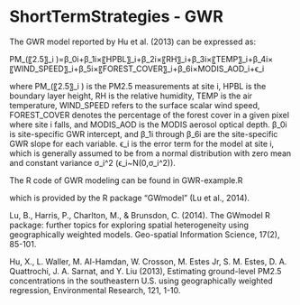 # ShortTermStrategies - GWR
The GWR model reported by Hu et al. (2013) can be expressed as: 

PM_(〖2.5〗_i )=β_0i+β_1i×〖HPBL〗_i+β_2i×〖RH〗_i+β_3i×〖TEMP〗_i+β_4i×〖WIND_SPEED〗_i+β_5i×〖FOREST_COVER〗_i+β_6i×MODIS_AOD_i+ϵ_i

where PM_(〖2.5〗_i ) is the PM2.5 measurements at site i, HPBL is the boundary layer height, RH is the relative humidity, TEMP is the air temperature, WIND_SPEED refers to the surface scalar wind speed, FOREST_COVER denotes the percentage of the forest cover in a given pixel where site i falls, and MODIS_AOD is the MODIS aerosol optical depth. β_0i is site-specific GWR intercept, and β_1i through β_6i are the site-specific GWR slope for each variable. ϵ_i is the error term for the model at site i, which is generally assumed to be from a normal distribution with zero mean and constant variance σ_i^2 (ϵ_i~N(0,σ_i^2)).

The R code of GWR modeling can be found in GWR-example.R

which is provided by the R package “GWmodel” (Lu et al., 2014).

Lu, B., Harris, P., Charlton, M., & Brunsdon, C. (2014). The GWmodel R package: further topics for exploring spatial heterogeneity using geographically weighted models. Geo-spatial Information Science, 17(2), 85-101.

Hu, X., L. Waller, M. Al-Hamdan, W. Crosson, M. Estes Jr, S. M. Estes, D. A. Quattrochi, J. A. Sarnat, and Y. Liu (2013), Estimating ground-level PM2.5 concentrations in the southeastern U.S. using geographically weighted regression, Environmental Research, 121, 1-10.

